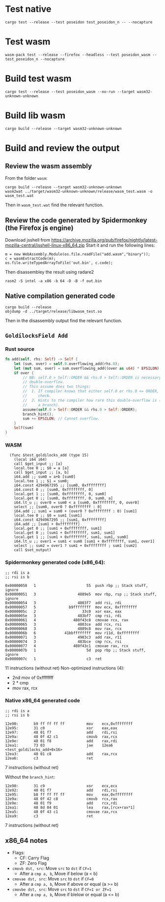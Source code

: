 # Test native

```
cargo test --release --test poseidon test_poseidon_n -- --nocapture
```

# Test wasm

```
wasm-pack test --release --firefox --headless --test poseidon_wasm -- test_poseidon_n --nocapture
```

# Build test wasm

```
cargo test --release --test poseidon_wasm --no-run --target wasm32-unknown-unknown
```

# Build lib wasm

```
cargo build --release --target wasm32-unknown-unknown
```

# Build and review the output

## Review the wasm assembly
From the folder `wasm`:
```
cargo build --release --target wasm32-unknown-unknown
wasm2wat ../target/wasm32-unknown-unknown/release/wasm_test.wasm -o wasm_test.wat
```

Then in `wasm_test.wat` find the relevant function.

## Review the code generated by Spidermonkey (the Firefox js engine)

Download jsshell from https://archive.mozilla.org/pub/firefox/nightly/latest-mozilla-central/jsshell-linux-x86_64.zip
Start it and run the following lines:
```
m = new WebAssembly.Module(os.file.readFile("add.wasm","binary"));
c = wasmExtractCode(m);
os.file.writeTypedArrayToFile('out.bin', c.code);
```
Then disassembley the result using radare2
```
rasm2 -S intel -a x86 -b 64 -D -B -f out.bin
```

## Native compilation generated code
```
cargo build --release
objdump -d ../target/release/libwasm_test.so
```
Then in the disassembly output find the relevant function.

## `GoldilocksField Add`

### Rust source
```rust
fn add(self, rhs: Self) -> Self {
    let (sum, over) = self.0.overflowing_add(rhs.0);
    let (mut sum, over) = sum.overflowing_add((over as u64) * EPSILON);
    if over {
        // NB: self.0 > Self::ORDER && rhs.0 > Self::ORDER is necessary but not sufficient for
        // double-overflow.
        // This assume does two things:
        //  1. If compiler knows that either self.0 or rhs.0 <= ORDER, then it can skip this
        //     check.
        //  2. Hints to the compiler how rare this double-overflow is (thus handled better with
        //     a branch).
        assume(self.0 > Self::ORDER && rhs.0 > Self::ORDER);
        branch_hint();
        sum += EPSILON; // Cannot overflow.
    }
    Self(sum)
}
```

### WASM
```wat
  (func $test_goldilocks_add (type 15)
    (local i64 i64)
    call $get_input ;; [a]
    local.tee 0 ;; $0 = a [a]
    call $get_input ;; [a, b]
    i64.add ;; sum0 = a+b [sum0]
    local.tee 1 ;; $1 = sum0;
    i64.const 4294967295 ;; [sum0, 0xffffffff]
    i64.const 0 ;; [sum0, 0xffffffff, 0]
    local.get 1 ;; [sum0, 0xffffffff, 0, sum0]
    local.get 0 ;; [sum0, 0xffffffff, 0, sum0, a]
    i64.lt_u ;; over0 = sum0 < a [sum0, 0xffffffff, 0, over0]
    select ;; [sum0, over0 ? 0xffffffff : 0]
    i64.add ;; sum1 = sum0 + (over0 ? 0xffffffff : 0) [sum1]
    local.tee 0 ;; $0 = sum1 [sum1]
    i64.const 4294967295 ;; [sum1, 0xffffffff]
    i64.add ;; [sum1 + 0xffffffff]
    local.get 0 ;; [sum1 + 0xffffffff, sum1]
    local.get 0 ;; [sum1 + 0xffffffff, sum1, sum1]
    local.get 1 ;; [sum1 + 0xffffffff, sum1, sum1, sum0]
    i64.lt_u ;; over1 = sum1 < sum0 [sum1 + 0xffffffff, sum1, over1]
    select ;; sum2 = over1 ? sum1 + 0xffffffff ; sum1 [sum2]
    call $set_output)
```

### Spidermonkey generated code (x86_64):
```
;; rdi is a
;; rsi is b
```
```
0x00000050   1                       55  push rbp ;; Stack stuff, ignore
0x00000051   3                   4889e5  mov rbp, rsp ;; Stack stuff, ignore
0x00000054   3                   4803f7  add rsi, rdi
0x00000057   5               b9ffffffff  mov ecx, 0xffffffff
0x0000005c   2                     33c0  xor eax, eax
0x0000005e   3                   483bf7  cmp rsi, rdi
0x00000061   4                 480f43c8  cmovae rcx, rax
0x00000065   3                   4803ce  add rcx, rsi
0x00000068   3                   4889c8  mov rax, rcx
0x0000006b   6             41bbffffffff  mov r11d, 0xffffffff
0x00000071   3                   4903c3  add rax, r11
0x00000074   3                   483bce  cmp rcx, rsi
0x00000077   4                 480f43c1  cmovae rax, rcx
0x0000007b   1                       5d  pop rbp ;; Stack stuff, ignore
0x0000007c   1                       c3  ret
```

11 instructions (without ret)
Non-optimized instructions (4):
- 2nd mov of 0xffffffff
- 2 * cmp
- mov rax, rcx

### Native x86_64 generated code
```
;; rdi is a
;; rsi is b
```
```
12e90:       b9 ff ff ff ff          mov    ecx,0xffffffff
12e95:       31 c0                   xor    eax,eax
12e97:       48 01 f7                add    rdi,rsi
12e9a:       48 0f 42 c1             cmovb  rax,rcx
12e9e:       48 01 f8                add    rax,rdi
12ea1:       73 03                   jae    12ea6 <test_goldilocks_add+0x16>
12ea3:       48 01 c8                add    rax,rcx
12ea6:       c3                      ret
```

7 instructions (without ret)

Without the `branch_hint`:
```
12e90:       31 c9                   xor    ecx,ecx
12e92:       48 01 f7                add    rdi,rsi
12e95:       b8 ff ff ff ff          mov    eax,0xffffffff
12e9a:       48 0f 42 c8             cmovb  rcx,rax
12e9e:       48 01 f9                add    rcx,rdi
12ea1:       48 8d 04 01             lea    rax,[rcx+rax*1]
12ea5:       48 0f 43 c1             cmovae rax,rcx
12ea9:       c3                      ret
```

7 instructions (without ret)

## x86_64 notes

- Flags:
   - CF: Carry Flag
   - ZF: Zero Flag
- `cmovb dst, src`: Move `src` to `dst` if `CF=1`
   - After a `cmp a, b`, Move if below (a < b)
- `cmovae dst, src`: Move `src` to `dst` if `CF=0`
   - After a `cmp a, b`, Move if above or equal (a >= b)
- `cmovbe dst, src`: Move `src` to `dst` if `CF=1 or ZF=1`
   - After a `cmp a, b`, Move if blelow or equal (a <= b) 
